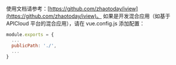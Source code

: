 使用文档请参考：[https://github.com/zhaotoday/iview](https://github.com/zhaotoday/iview)。
如果是开发混合应用（如基于 APICloud 平台的混合应用），请在 vue.config.js 添加配置：
```js
module.exports = {
  ...
  publicPath: './',
  ...
}
```
